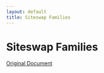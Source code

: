 ```yaml
---
layout: default
title: Siteswap Families
---
```


# Siteswap Families

[Original Document](original.md)

